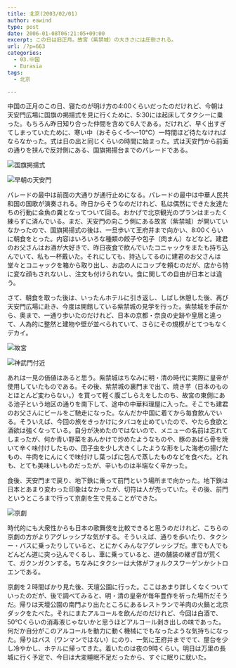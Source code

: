 ```yaml
---
title: 北京(2003/02/01)
author: eawind
type: post
date: 2006-01-08T06:21:05+09:00
excerpt: この日は旧正月。故宮（紫禁城）の大きさには圧倒される。
url: /?p=663
categories:
  - 03.中国
  - Eurasia
tags:
  - 北京

---
```

中国の正月のこの日、寝たのが明け方の4:00くらいだったのだけれど、今朝は天安門広場に国旗の掲揚式を見に行くために、5:30には起床してタクシーに乗った。もちろん昨日知り合った仲間を含めて6人である。だけれど、早く出すぎてしまっていたために、寒い中（おそらく-5〜-10℃）一時間ほど待たなければならなかった。式は日の出と同じくらいの時間に始まった。式は天安門から前面の通りを挟んで反対側にある、国旗掲揚台までのパレードである。

![国旗掲揚式](/img/wp/2006/01/200302010023581.jpg)

![早朝の天安門](/img/wp/2006/01/200302010025201.jpg)

パレードの最中は前面の大通りが通行止めになる。パレードの最中は中華人民共和国の国歌が演奏される。昨日からそうなのだけれど、私は偶然にできた友達たちの行動に金魚の糞となってついて回る。おかげで北京観光のプランはまったく練らずに済んでいる。まだ、天安門の向こう側にある故宮（紫禁城）が開いていなかったので、国旗掲揚式の後は、一旦歩いて王府井まで向かい、8:00くらいに朝食をとった。内容はいろいろな種類の餃子や包子（肉まん）などなど。建君のお父さんはお酒が大好きで、昨日夜食で飲んでいたコニャックをまたも持ち込んでいて、私も一杯戴いた。それにしても、持込してるのに建君のお父さんは堂々とコニャックを箱から取り出し、お店の人にコップを頼むのだが、店から特に変な顔もされないし、注文も付けられない。食に関しての自由が日本とは違う。

さて、朝食を取った後は、いったんホテルに引き返し、しばし休憩した後、再び天安門広場に赴き、今度は開館している紫禁城の見学を行った。紫禁城を手前から、奥まで、一通り歩いたのだけれど、日本の京都・奈良の史跡や皇居と違って、人為的に整然と建物や壁が並べられていて、さらにその規模がとてつもなくデカイ。

![故宮](/img/wp/2006/01/200302010411261.jpg)

![神武門付近](/img/wp/2006/01/200302010520461.jpg)

あれは一見の価値はあると思う。紫禁城はちなみに明・清の時代に実際に皇帝が使用していたものである。その後、紫禁城の裏門まで出て、焼き芋（日本のものとほとんど変わらない。）を買って軽く腹ごしらえをしたのち、故宮の東側にある池子という地区の通りを南下して、途中の中華料理屋に入った。そこでも建君のお父さんにビールをご馳走になった。なんだか中国に着てから毎食飲んでいる。そういえば、今回の旅をきっかけにタバコを止めていたので、やたら食欲と酒欲は強くなっている。自分が決めたのではないので、メニューの名前は忘れてしまったが、何か青い野菜をあんかけで炒めたようなものや、豚のあばら骨を焼いて辛く味付けしたもの、団子虫を少し大きくしたような形をした海老の揚げたもの、牛肉をにんにくで味付けし葉っぱに包んで蒸したものなどを食べた。どれも、とても美味しいものだったが、辛いものは半端なく辛かった。

食後、天安門まで戻り、地下鉄に乗って前門という場所まで向かった。地下鉄は日本とあまり変わった印象はなかったが、切符は人が売っていた。その後、前門というところまで行って京劇を生で見ることができた。

![京劇](/img/wp/2006/01/200302010819461.jpg)

時代的にも大衆性からも日本の歌舞伎を比較できると思うのだけれど、こちらの京劇の方がよりアグレッシブな気がする。そういえば、通りを歩いたり、タクシー・バスに乗ったりしていると、とにかくみんなアグレッシブだ。車でも人でもどんどん道に突っ込んでくるし、車に乗っていると、道の舗装の継ぎ目が荒くて、ガクンガクンする。ちなみにタクシーは大体がフォルクスワーゲンかシトロエンである。

京劇を２時間ばかり見た後、天壇公園に行った。ここはあまり詳しくなくついていったのだが、後で調べてみると、明・清の皇帝が毎年豊作を祈った場所だそうだ。帰りは天壇公園の南門より出たところにあるレストランで羊肉の火鍋と北京ダックをたべた。それにまたアルコールを飲んだのだけれど、今回は白酒で、50℃くらいの消毒液じゃないかと思うほどアルコール剥き出しの味であった。何だか自分がこのアルコールを動力に動く機械にでもなったような気持ちになった。帰りはバス（ワンマンではない）にのり、一気に王府井まででて、屋台を少し冷やかし、ホテルに帰ってきた。着いたのは夜の9時くらい。明日は万里の長城に行く予定で、今日は大変睡眠不足だったから、すぐに眠りに就いた。
